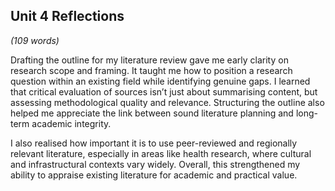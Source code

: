 ## **Unit 4 Reflections**

_(109 words)_


Drafting the outline for my literature review gave me early clarity on research scope and framing. It taught me how to position a research question within an existing field while identifying genuine gaps. I learned that critical evaluation of sources isn’t just about summarising content, but assessing methodological quality and relevance. Structuring the outline also helped me appreciate the link between sound literature planning and long-term academic integrity. 

I also realised how important it is to use peer-reviewed and regionally relevant literature, especially in areas like health research, where cultural and infrastructural contexts vary widely. Overall, this strengthened my ability to appraise existing literature for academic and practical value.


